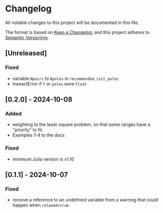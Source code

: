 # Changelog

All notable changes to this project will be documented in this file.

The format is based on [Keep a Changelog](https://keepachangelog.com/en/1.1.0/),
and this project adheres to [Semantic Versioning](https://semver.org/spec/v2.0.0.html).

## [Unreleased]

### Fixed

- variable `Npairs` to `Npoles` in `recommended_init_poles`
- InexactError if `f` or `poles` were `Float`

## [0.2.0] - 2024-10-08

### Added

- weighting to the least-square problem, so that some ranges have a "priority" to fit.
- Examples 1-4 to the docs

### Fixed

- minimum Julia version is v1.10

## [0.1.1] - 2024-10-07

### Fixed

- remove a reference to an undefined variable from a warning that could happen when `relaxed=true`.
